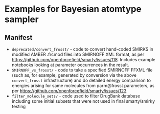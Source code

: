 # Examples for Bayesian atomtype sampler

## Manifest
* `deprecated/convert_frosst/` - code to convert hand-coded SMIRKS in modified AMBER .frcmod files into SMIRNOFF XML format, as per https://github.com/openforcefield/smarty/issues/118. Includes example notebooks looking at parameter occurrences in the result.
* `SMIRNOFF_vs_frosst/` - code to take a specified SMIRNOFF FFXML file (such as, for example, generated by conversion via the above `convert_frosst` infrastructure) and do detailed energy comparison to energies arising for same molecules from parm@frosst parameters, as per https://github.com/openforcefield/smarty/issues/123.
* `filter_molecule_sets/` - code used to filter DrugBank database including some initial subsets that were not used in final smarty/smirky testing
